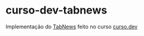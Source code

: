 # curso-dev-tabnews

Implementação do [TabNews](https://www.tabnews.com.br/) feito no curso [curso.dev](https://curso.dev)
